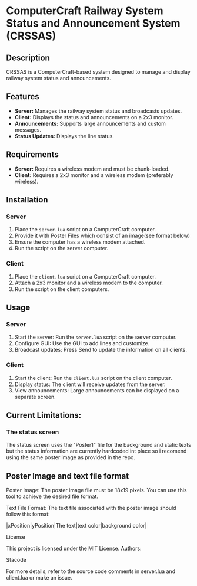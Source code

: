 # ComputerCraft Railway System Status and Announcement System (CRSSAS)

## Description

CRSSAS is a ComputerCraft-based system designed to manage and display railway system status and announcements.

## Features

- **Server:** Manages the railway system status and broadcasts updates.
- **Client:** Displays the status and announcements on a 2x3 monitor.
- **Announcements:** Supports large announcements and custom messages.
- **Status Updates:** Displays the line status.

## Requirements

- **Server:** Requires a wireless modem and must be chunk-loaded.
- **Client:** Requires a 2x3 monitor and a wireless modem (preferably wireless).

## Installation

### Server
1. Place the `server.lua` script on a ComputerCraft computer.
2. Provide it with Poster Files which consist of an image(see format below)
3. Ensure the computer has a wireless modem attached.
4. Run the script on the server computer.

### Client
1. Place the `client.lua` script on a ComputerCraft computer.
2. Attach a 2x3 monitor and a wireless modem to the computer.
3. Run the script on the client computers.

## Usage

### Server
1. Start the server: Run the `server.lua` script on the server computer.
2. Configure GUI: Use the GUI to add lines and customize.
3. Broadcast updates: Press Send to update the information on all clients.

### Client
1. Start the client: Run the `client.lua` script on the client computer.
2. Display status: The client will receive updates from the server.
3. View announcements: Large announcements can be displayed on a separate screen.

## Current Limitations:

### The status screen
The status screen uses the "Poster1" file for the background and static texts but the status information are currently hardcoded int place so i recomend using the same poster image as provided in the repo.





## Poster Image and text file format
Poster Image: 
The poster image file must be 18x19 pixels. You can use this [tool](https://github.com/DownrightNifty/computercraft-stuff) to achieve the desired file format.

Text File Format:
The text file associated with the poster image should follow this format:

|xPosition|yPosition|The text|text color|background color|

License

This project is licensed under the MIT License.
Authors:

Stacode

For more details, refer to the source code comments in server.lua and client.lua or make an issue.
